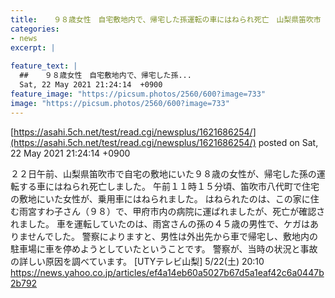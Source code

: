 ```yaml
---
title:  　９８歳女性　自宅敷地内で、帰宅した孫運転の車にはねられ死亡　山梨県笛吹市  
categories:
- news
excerpt: |
  
feature_text: |
  ##  　９８歳女性　自宅敷地内で、帰宅した孫...
  Sat, 22 May 2021 21:24:14  +0900
feature_image: "https://picsum.photos/2560/600?image=733"
image: "https://picsum.photos/2560/600?image=733"
---
```


[https://asahi.5ch.net/test/read.cgi/newsplus/1621686254/](https://asahi.5ch.net/test/read.cgi/newsplus/1621686254/)
posted on Sat, 22 May 2021 21:24:14  +0900

<!--more-->

２２日午前、山梨県笛吹市で自宅の敷地にいた９８歳の女性が、帰宅した孫の運転する車にはねられ死亡しました。 午前１１時１５分頃、笛吹市八代町で住宅の敷地にいた女性が、乗用車にはねられました。 はねられたのは、この家に住む雨宮すわ子さん（９８）で、甲府市内の病院に運ばれましたが、死亡が確認されました。 車を運転していたのは、雨宮さんの孫の４５歳の男性で、ケガはありませんでした。 警察によりますと、男性は外出先から車で帰宅し、敷地内の駐車場に車を停めようとしていたということです。 警察が、当時の状況と事故の詳しい原因を調べています。 [UTYテレビ山梨] 5/22(土) 20:10 https://news.yahoo.co.jp/articles/ef4a14eb60a5027b67d5a1eaf42c6a0447b2b792
